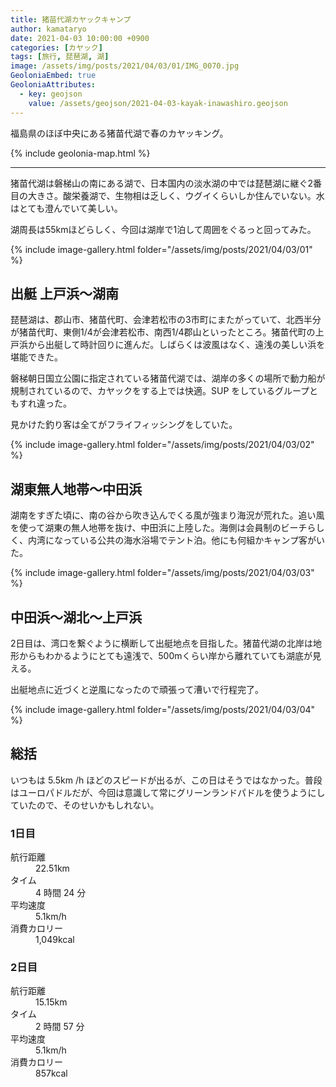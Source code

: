 ```yaml
---
title: 猪苗代湖カヤックキャンプ
author: kamataryo
date: 2021-04-03 10:00:00 +0900
categories: [カヤック]
tags: [旅行, 琵琶湖, 湖]
image: /assets/img/posts/2021/04/03/01/IMG_0070.jpg
GeoloniaEmbed: true
GeoloniaAttributes:
  - key: geojson
    value: /assets/geojson/2021-04-03-kayak-inawashiro.geojson
---
```


福島県のほぼ中央にある猪苗代湖で春のカヤッキング。


{% include geolonia-map.html %}

---

猪苗代湖は磐梯山の南にある湖で、日本国内の淡水湖の中では琵琶湖に継ぐ2番目の大きさ。酸栄養湖で、生物相は乏しく、ウグイくらいしか住んでいない。水はとても澄んでいて美しい。

湖周長は55kmほどらしく、今回は湖岸で1泊して周囲をぐるっと回ってみた。

{% include image-gallery.html folder="/assets/img/posts/2021/04/03/01" %}

## 出艇 上戸浜〜湖南

琵琶湖は、郡山市、猪苗代町、会津若松市の3市町にまたがっていて、北西半分が猪苗代町、東側1/4が会津若松市、南西1/4郡山といったところ。猪苗代町の上戸浜から出艇して時計回りに進んだ。しばらくは波風はなく、遠浅の美しい浜を堪能できた。

磐梯朝日国立公園に指定されている猪苗代湖では、湖岸の多くの場所で動力船が規制されているので、カヤックをする上では快適。SUP をしているグループともすれ違った。

見かけた釣り客は全てがフライフィッシングをしていた。

{% include image-gallery.html folder="/assets/img/posts/2021/04/03/02" %}

## 湖東無人地帯〜中田浜

湖南をすぎた頃に、南の谷から吹き込んでくる風が強まり海況が荒れた。追い風を使って湖東の無人地帯を抜け、中田浜に上陸した。海側は会員制のビーチらしく、内湾になっている公共の海水浴場でテント泊。他にも何組かキャンプ客がいた。

{% include image-gallery.html folder="/assets/img/posts/2021/04/03/03" %}

## 中田浜〜湖北〜上戸浜

2日目は、湾口を繋ぐように横断して出艇地点を目指した。猪苗代湖の北岸は地形からもわかるようにとても遠浅で、500mくらい岸から離れていても湖底が見える。

出艇地点に近づくと逆風になったので頑張って漕いで行程完了。

{% include image-gallery.html folder="/assets/img/posts/2021/04/03/04" %}

## 総括

いつもは 5.5km /h ほどのスピードが出るが、この日はそうではなかった。普段はユーロパドルだが、今回は意識して常にグリーンランドパドルを使うようにしていたので、そのせいかもしれない。

### 1日目

<dl>
<dt>航行距離</dt><dd>22.51km</dd>
<dt>タイム</dt><dd>4 時間 24 分</dd>
<dt>平均速度</dt><dd>5.1km/h</dd>
<dt>消費カロリー</dt><dd>1,049kcal</dd>
</dl>

### 2日目

<dl>
<dt>航行距離</dt><dd>15.15km</dd>
<dt>タイム</dt><dd>2 時間 57 分</dd>
<dt>平均速度</dt><dd>5.1km/h</dd>
<dt>消費カロリー</dt><dd>857kcal</dd>
</dl>
